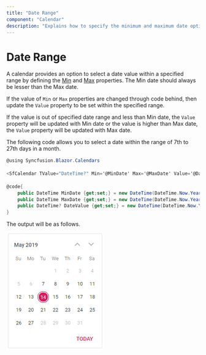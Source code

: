 ```yaml
---
title: "Date Range"
component: "Calendar"
description: "Explains how to specify the minimum and maximum date options in the calendar to restrict the users from selecting a value out of given min/max date range."
---
```


# Date Range

A calendar provides an option to select a date value within a specified range by defining the [Min](https://help.syncfusion.com/cr/blazor/Syncfusion.Blazor~Syncfusion.Blazor.Calendars.CalendarBase%601~Min.html) and [Max](https://help.syncfusion.com/cr/blazor/Syncfusion.Blazor~Syncfusion.Blazor.Calendars.CalendarBase%601~Max.html) properties. The Min date should always be lesser than the Max date.

If the value of `Min` or `Max` properties are changed
through code behind, then update the `Value` property to be set within the  specified range.

If the value is out of specified date range and less than Min date, the `Value` property will be updated with Min date or the value is higher than Max date, the `Value` property will be updated with Max date.

The following code allows you to select a date within the range of 7th to 27th days in a month.

```csharp
@using Syncfusion.Blazor.Calendars

<SfCalendar TValue="DateTime?" Min='@MinDate' Max='@MaxDate' Value='@DateValue'></SfCalendar>

@code{
    public DateTime MinDate {get;set;} = new DateTime(DateTime.Now.Year,DateTime.Now.Month,07);
    public DateTime MaxDate {get;set;} = new DateTime(DateTime.Now.Year, DateTime.Now.Month, 27);
    public DateTime? DateValue {get;set;} = new DateTime(DateTime.Now.Year, DateTime.Now.Month, 14);
}
```

The output will be as follows.

![calendar](./images/date_range.png)
